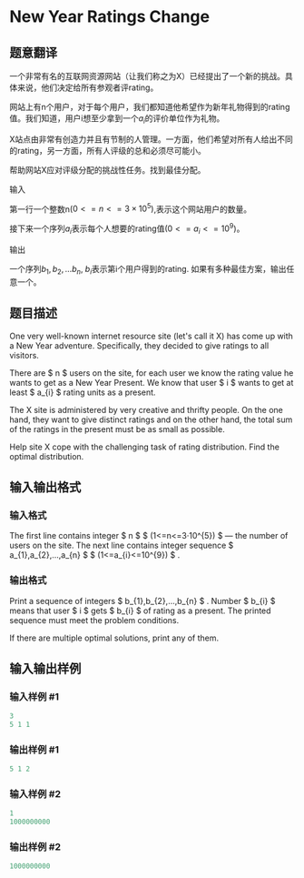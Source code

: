 # New Year Ratings Change

## 题意翻译

一个非常有名的互联网资源网站（让我们称之为X）已经提出了一个新的挑战。具体来说，他们决定给所有参观者评rating。

网站上有n个用户，对于每个用户，我们都知道他希望作为新年礼物得到的rating值。我们知道，用户i想至少拿到一个$a_i$的评价单位作为礼物。

X站点由非常有创造力并且有节制的人管理。一方面，他们希望对所有人给出不同的rating，另一方面，所有人评级的总和必须尽可能小。

帮助网站X应对评级分配的挑战性任务。找到最佳分配。

输入

第一行一个整数n$(0 <= n <= 3 \times 10^5)$,表示这个网站用户的数量。

接下来一个序列$a_i$表示每个人想要的rating值$(0 <= a_i <= 10^9)$。

输出

一个序列$b_1,b_2,...b_n$, $b_i$表示第i个用户得到的rating. 如果有多种最佳方案，输出任意一个。

## 题目描述

One very well-known internet resource site (let's call it X) has come up with a New Year adventure. Specifically, they decided to give ratings to all visitors.

There are $ n $ users on the site, for each user we know the rating value he wants to get as a New Year Present. We know that user $ i $ wants to get at least $ a_{i} $ rating units as a present.

The X site is administered by very creative and thrifty people. On the one hand, they want to give distinct ratings and on the other hand, the total sum of the ratings in the present must be as small as possible.

Help site X cope with the challenging task of rating distribution. Find the optimal distribution.

## 输入输出格式

### 输入格式

The first line contains integer $ n $ $ (1<=n<=3·10^{5}) $ — the number of users on the site. The next line contains integer sequence $ a_{1},a_{2},...,a_{n} $ $ (1<=a_{i}<=10^{9}) $ .

### 输出格式

Print a sequence of integers $ b_{1},b_{2},...,b_{n} $ . Number $ b_{i} $ means that user $ i $ gets $ b_{i} $ of rating as a present. The printed sequence must meet the problem conditions.

If there are multiple optimal solutions, print any of them.

## 输入输出样例

### 输入样例 #1

```cpp
3
5 1 1

```
### 输出样例 #1

```cpp
5 1 2

```
### 输入样例 #2

```cpp
1
1000000000

```
### 输出样例 #2

```cpp
1000000000

```
